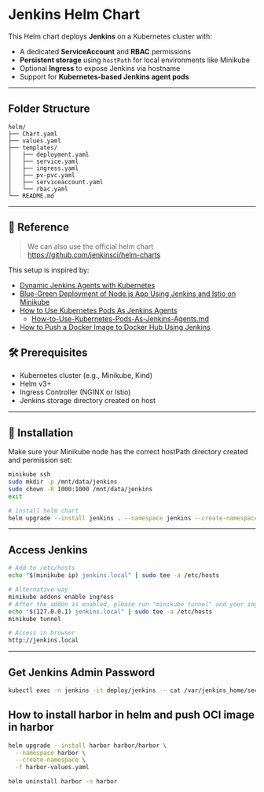 # Jenkins Helm Chart

This Helm chart deploys **Jenkins** on a Kubernetes cluster with:

- A dedicated **ServiceAccount** and **RBAC** permissions
- **Persistent storage** using `hostPath` for local environments like Minikube
- Optional **Ingress** to expose Jenkins via hostname
- Support for **Kubernetes-based Jenkins agent pods**

---

## Folder Structure

```
helm/
├── Chart.yaml
├── values.yaml
├── templates/
│   ├── deployment.yaml
│   ├── service.yaml
│   ├── ingress.yaml
│   ├── pv-pvc.yaml
│   ├── serviceaccount.yaml
│   └── rbac.yaml
└── README.md
```

---

## 📘 Reference

> We can also use the official helm chart https://github.com/jenkinsci/helm-charts


This setup is inspired by:

- [Dynamic Jenkins Agents with Kubernetes](https://jsarvabhowma1.medium.com/dynamic-jenkins-agents-with-kubernetes-8f9010120ba7)
- [Blue-Green Deployment of Node.js App Using Jenkins and Istio on Minikube](https://medium.com/@shahebazsayed07/blue-green-deployment-of-node-js-app-using-jenkins-and-istio-on-minikube-kubernetes-cluster-a4925ca6cf73)
- [How to Use Kubernetes Pods As Jenkins Agents](https://www.youtube.com/watch?v=ZXaorni-icg)
    - [How-to-Use-Kubernetes-Pods-As-Jenkins-Agents.md](https://gist.github.com/darinpope/67c297b3ccc04c17991b22e1422df45a)
- [How to Push a Docker Image to Docker Hub Using Jenkins](https://www.youtube.com/watch?v=alQQ84M4CYU)

## 🛠️ Prerequisites

- Kubernetes cluster (e.g., Minikube, Kind)
- Helm v3+
- Ingress Controller (NGINX or Istio)
- Jenkins storage directory created on host

---

## 🚀 Installation

Make sure your Minikube node has the correct hostPath directory created and permission set:

```bash
minikube ssh
sudo mkdir -p /mnt/data/jenkins
sudo chown -R 1000:1000 /mnt/data/jenkins
exit

# install helm chart
helm upgrade --install jenkins . --namespace jenkins --create-namespace 
```

---

## Access Jenkins

```sh
# Add to /etc/hosts
echo "$(minikube ip) jenkins.local" | sudo tee -a /etc/hosts

# Alternative way
minikube addons enable ingress
# After the addon is enabled, please run "minikube tunnel" and your ingress resources would be available at "127.0.0.1"
echo "$(127.0.0.1) jenkins.local" | sudo tee -a /etc/hosts
minikube tunnel

# Access in browser
http://jenkins.local
```

---

## Get Jenkins Admin Password

```sh
kubectl exec -n jenkins -it deploy/jenkins -- cat /var/jenkins_home/secrets/initialAdminPassword
```


## How to install harbor in helm and push OCI image in harbor
```sh
helm upgrade --install harbor harbor/harbor \
  --namespace harbor \
  --create-namespace \
  -f harbor-values.yaml

helm uninstall harbor -n harbor
```